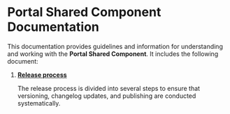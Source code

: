 # Portal Shared Component Documentation

This documentation provides guidelines and information for understanding and working with the **Portal Shared Component**. It includes the following document:

1. [**Release process**](./admin/release-process/release-process.md)

   The release process is divided into several steps to ensure that versioning, changelog updates, and publishing are conducted systematically.
